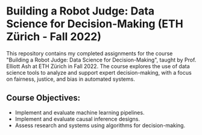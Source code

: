 # Building a Robot Judge: Data Science for Decision-Making (ETH Zürich - Fall 2022)

This repository contains my completed assignments for the course "Building a Robot Judge: Data Science for Decision-Making", taught by Prof. Elliott Ash at ETH Zürich in Fall 2022. The course explores the use of data science tools to analyze and support expert decision-making, with a focus on fairness, justice, and bias in automated systems.

## Course Objectives:
- Implement and evaluate machine learning pipelines.
- Implement and evaluate causal inference designs.
- Assess research and systems using algorithms for decision-making.
